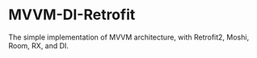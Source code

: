 # MVVM-DI-Retrofit
The simple implementation of MVVM architecture, with Retrofit2, Moshi, Room, RX, and DI.
